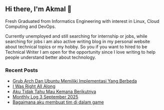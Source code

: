 ## Hi there, I'm Akmal 👋

Fresh Graduated from Informatics Engineering with interest in Linux, Cloud Computing and DevOps.

Currently unemployed and still searching for internship or jobs, while searching for jobs i am also active writing blog in my personal website about technical topics or my hobby. So you if you want to hired to be Technical Writer I am open for the opportunity since I love writing to help people understand better about technology.

### Recent Posts
<!-- BLOG-POST-LIST:START -->
- [Grub Arch Dan Ubuntu Memiliki Implementasi Yang Berbeda](https://akmal-maulana.my.id/blog/2025/10/14/grub-arch-dan-ubuntu-memiliki-implementasi-yang-berbeda.html)
- [I Was Right All Along](https://akmal-maulana.my.id/blog/2025/10/11/i-was-right-all-along.html)
- [Aku Tidak Tahu Mau Kemana Berikutnya](https://akmal-maulana.my.id/blog/2025/10/08/aku-tidak-tahu-mau-kemana-berikutnya.html)
- [Monthly Log 3 September 2025](https://akmal-maulana.my.id/logs/2025/10/03/Monthly-Log-3-September-2025.html)
- [Bagaimana aku membuat tim di dalam game](https://akmal-maulana.my.id/blog/2025/09/25/bagaimana-aku-membuat-tim-di-dalam-game.html)
<!-- BLOG-POST-LIST:END -->



